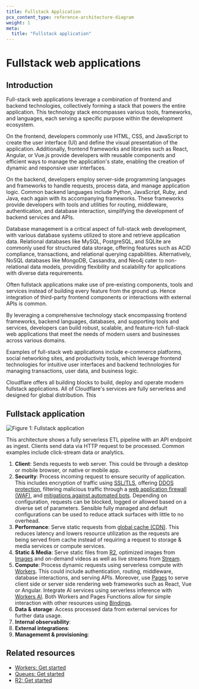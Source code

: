 ```yaml
---
title: Fullstack Application
pcx_content_type: reference-architecture-diagram
weight: 1
meta:
  title: "Fullstack application"
---
```


# Fullstack web applications

## Introduction

Full-stack web applications leverage a combination of frontend and backend technologies, collectively forming a stack that powers the entire application. This technology stack encompasses various tools, frameworks, and languages, each serving a specific purpose within the development ecosystem.

On the frontend, developers commonly use HTML, CSS, and JavaScript to create the user interface (UI) and define the visual presentation of the application. Additionally, frontend frameworks and libraries such as React, Angular, or Vue.js provide developers with reusable components and efficient ways to manage the application's state, enabling the creation of dynamic and responsive user interfaces.

On the backend, developers employ server-side programming languages and frameworks to handle requests, process data, and manage application logic. Common backend languages include Python, JavaScript, Ruby, and Java, each again with its accompanying frameworks. These frameworks provide developers with tools and utilities for routing, middleware, authentication, and database interaction, simplifying the development of backend services and APIs.

Database management is a critical aspect of full-stack web development, with various database systems utilized to store and retrieve application data. Relational databases like MySQL, PostgreSQL, and SQLite are commonly used for structured data storage, offering features such as ACID compliance, transactions, and relational querying capabilities. Alternatively, NoSQL databases like MongoDB, Cassandra, and Neo4j cater to non-relational data models, providing flexibility and scalability for applications with diverse data requirements.

Often fullstack applications make use of pre-existing components, tools and services instead of building every feature from the ground up. Hence integration of third-party frontend components or interactions with external APIs is common.

By leveraging a comprehensive technology stack encompassing frontend frameworks, backend languages, databases, and supporting tools and services, developers can build robust, scalable, and feature-rich full-stack web applications that meet the needs of modern users and businesses across various domains.

Examples of full-stack web applications include e-commerce platforms, social networking sites, and productivity tools, which leverage frontend technologies for intuitive user interfaces and backend technologies for managing transactions, user data, and business logic.

Cloudflare offers all building blocks to build, deploy and operate modern fullstack applications. All of Cloudflare's services are fully serverless and designed for global distribution. This

## Fullstack application

![Figure 1: Fullstack application](/images/reference-architecture/fullstack-app/fullstack-app-base.svg "Figure 1: Fullstack application")

This architecture shows a fully serverless ETL pipeline with an API endpoint as ingest. Clients send data via HTTP request to be processed. Common examples include click-stream data or analytics.

1. **Client**: Sends requests to web server. This could be through a desktop or mobile browser, or native or mobile app.
2. **Security**: Process incoming request to ensure security of application. This includes encryption of traffic using [SSL/TLS](/ssl/), offering [DDOS protection](/ddos-protection/), filtering malicious traffic through a [web application firewall (WAF)](/waf/), and [mitigations against automated bots](/bots/). Depending on configuration, requests can be blocked, logged or allowed based on a diverse set of parameters. Sensible fully managed and default configurations can be used to reduce attack surfaces with little to no overhead.
3. **Performance**: Serve static requests from [global cache (CDN)](/cache/). This reduces latency and lowers resource utilization as the requests are being served from cache instead of requiring a request to storage & media services or compute services.
4. **Static & Media**: Serve static files from [R2](/r2/), optimized images from [Images](/images/) and on-demand videos as well as live streams from [Stream](/stream/).
5. **Compute**: Process dynamic requests using serverless compute with [Workers](/workers/). This could include authentication, routing, middleware, database interactions, and serving APIs. Moreover, use [Pages](/pages/) to serve client side or server side rendering web frameworks such as React, Vue or Angular. Integrate AI services using serverless inference with [Workers AI](/workers-ai/). Both Workers and Pages Functions allow for simple interaction with other resources using [Bindings](/workers/runtime-apis/bindings/).
6. **Data & storage**: Access processed data from external services for further data usage.
7. **Internal observability**:
8. **External integrations**:
9. **Managememt & provisioning**:

## Related resources

- [Workers: Get started](/workers/get-started/)
- [Queues: Get started](/queues/get-started/)
- [R2: Get started](/r2/get-started/)

